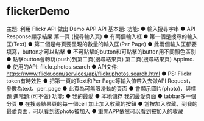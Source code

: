 # flickerDemo

主題:
利用 Flickr API 做出 Demo APP
API
基本題:
功能:
● 輸入搜尋字串
● API Response顯示結果 第一頁 (搜尋輸入頁)
● 有兩個輸入框
● 第一個是​搜尋的​輸入匡(Text)
● 第二個是​每頁要呈現的數量​的輸入匡(Per Page)
● 此兩個輸入匡都要填寫，button才可以點擊
● 不可點擊的button和可點擊的button用不同顏色區別
● 點擊button會轉跳(push)到第二頁(搜尋結果頁)
第二頁(搜尋結果頁)
Appimc.
● 使用的API: ​flickr.photos.search
● API文件: ​https://www.flickr.com/services/api/flickr.photos.search.html
● PS: Flickr token有時效性
  ● 把第一頁的Text和Per Page等輸入值帶入去做API Request，參數為​text、​per_page
● 此頁為可無限滑動的頁面
● 會顯示圖片(photo)，與標題
進階題:(可不做)
功能:
● 我的最愛
● 本地儲存 我的最愛頁面
● tabbar多一個分頁
● 在搜尋結果頁的每一個cell 加上加入收藏的按鈕
● 當按加入收藏，到我的最愛頁面，可以看到該photo被加入
● 重開APP依然可以看到被加入的收藏
